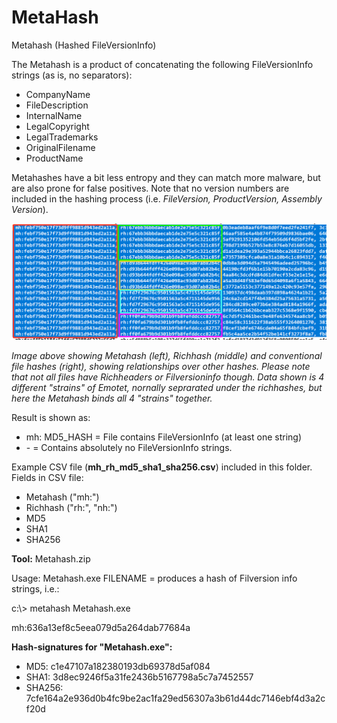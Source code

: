 # MetaHash
Metahash (Hashed FileVersionInfo)

The Metahash is a product of concatenating the following FileVersionInfo strings (as is, no separators):
- CompanyName
- FileDescription
- InternalName
- LegalCopyright
- LegalTrademarks
- OriginalFilename
- ProductName

Metahashes have a bit less entropy and they can match more malware, but are also prone for false positives. Note that no version numbers are included in the hashing process (i.e. *FileVersion, ProductVersion, Assembly Version*).

![Test Image ](Corellation.png)

*Image above showing Metahash (left), Richhash (middle) and conventional file hashes (right), showing relationships over other hashes. Please note that not all files have Richheaders or Filversioninfo though. Data shown is 4 different "strains" of Emotet, nornally seprarated under the richhashes, but here the Metahash binds all 4 "strains" together.*

Result is shown as:
- mh: MD5_HASH = File contains FileVersionInfo (at least one string)
- \- = Contains absolutely no FileVersionInfo strings.

Example CSV file (**mh_rh_md5_sha1_sha256.csv**) included in this folder.
Fields in CSV file:
- Metahash ("mh:")
- Richhash ("rh:", "nh:")
- MD5
- SHA1
- SHA256

**Tool:** Metahash.zip

Usage: Metahash.exe FILENAME = produces a hash of Filversion info strings, i.e.:

c\:\\> metahash Metahash.exe

mh:636a13ef8c5eea079d5a264dab77684a

**Hash-signatures for "Metahash.exe":**

- MD5: c1e47107a182380193db69378d5af084
- SHA1: 3d8ec9246f5a31fe2436b5167798a5c7a7452557
- SHA256: 7cfe164a2e936d0b4fc9be2ac1fa29ed56307a3b61d44dc7146ebf4d3a2cf20d

